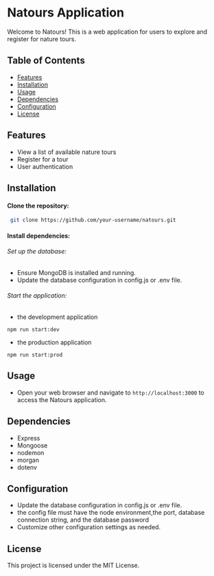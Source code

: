# Natours Application

Welcome to Natours! This is a web application for users to explore and register for nature tours.

## Table of Contents
- [Features](#features)
- [Installation](#installation)
- [Usage](#usage)
- [Dependencies](#dependencies)
- [Configuration](#configuration)
- [License](#license)

## Features

- View a list of available nature tours
- Register for a tour
- User authentication

## Installation

#### Clone the repository:
```bash
 git clone https://github.com/your-username/natours.git
```
#### Install dependencies:

###### Set up the database:
* Ensure MongoDB is installed and running.
* Update the database configuration in config.js or .env file.

###### Start the application: 
* the development application 
```terminal 
npm run start:dev    
```
* the production application
```terminal 
npm run start:prod    
```

## Usage
* Open your web browser and navigate to `http://localhost:3000` to access the Natours application.

## Dependencies
* Express
* Mongoose
* nodemon
* morgan
* dotenv


## Configuration
* Update the database configuration in config.js or .env file.
* the config file must have the node environment,the port, database connection string, and the database password 
* Customize other configuration settings as needed.

## License
This project is licensed under the MIT License.

